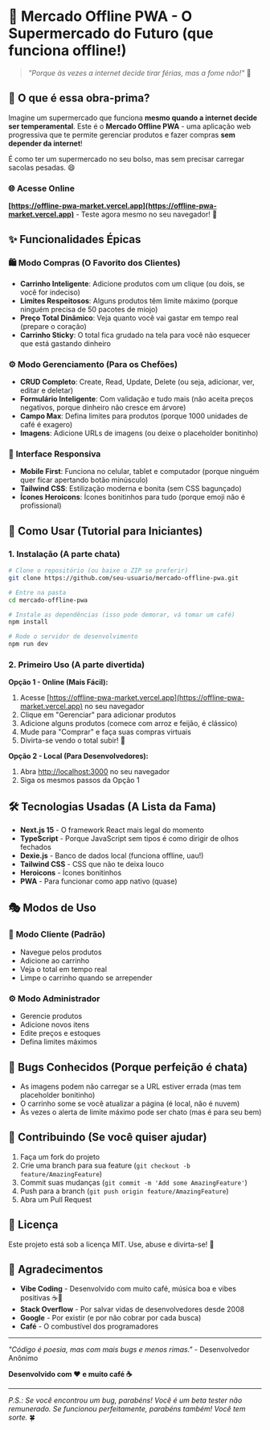 # 🛒 Mercado Offline PWA - O Supermercado do Futuro (que funciona offline!)

> _"Porque às vezes a internet decide tirar férias, mas a fome não!"_ 🍕

## 🎯 O que é essa obra-prima?

Imagine um supermercado que funciona **mesmo quando a internet decide ser temperamental**. Este é o **Mercado Offline PWA** - uma aplicação web progressiva que te permite gerenciar produtos e fazer compras **sem depender da internet**!

É como ter um supermercado no seu bolso, mas sem precisar carregar sacolas pesadas. 😄

### 🌐 **Acesse Online**

**[https://offline-pwa-market.vercel.app](https://offline-pwa-market.vercel.app)** - Teste agora mesmo no seu navegador! 🚀

## ✨ Funcionalidades Épicas

### 🛍️ **Modo Compras** (O Favorito dos Clientes)

- **Carrinho Inteligente**: Adicione produtos com um clique (ou dois, se você for indeciso)
- **Limites Respeitosos**: Alguns produtos têm limite máximo (porque ninguém precisa de 50 pacotes de miojo)
- **Preço Total Dinâmico**: Veja quanto você vai gastar em tempo real (prepare o coração)
- **Carrinho Sticky**: O total fica grudado na tela para você não esquecer que está gastando dinheiro

### ⚙️ **Modo Gerenciamento** (Para os Chefões)

- **CRUD Completo**: Create, Read, Update, Delete (ou seja, adicionar, ver, editar e deletar)
- **Formulário Inteligente**: Com validação e tudo mais (não aceita preços negativos, porque dinheiro não cresce em árvore)
- **Campo Max**: Defina limites para produtos (porque 1000 unidades de café é exagero)
- **Imagens**: Adicione URLs de imagens (ou deixe o placeholder bonitinho)

### 🎨 **Interface Responsiva**

- **Mobile First**: Funciona no celular, tablet e computador (porque ninguém quer ficar apertando botão minúsculo)
- **Tailwind CSS**: Estilização moderna e bonita (sem CSS bagunçado)
- **Ícones Heroicons**: Ícones bonitinhos para tudo (porque emoji não é profissional)

## 🚀 Como Usar (Tutorial para Iniciantes)

### 1. **Instalação** (A parte chata)

```bash
# Clone o repositório (ou baixe o ZIP se preferir)
git clone https://github.com/seu-usuario/mercado-offline-pwa.git

# Entre na pasta
cd mercado-offline-pwa

# Instale as dependências (isso pode demorar, vá tomar um café)
npm install

# Rode o servidor de desenvolvimento
npm run dev
```

### 2. **Primeiro Uso** (A parte divertida)

**Opção 1 - Online (Mais Fácil):**

1. Acesse [https://offline-pwa-market.vercel.app](https://offline-pwa-market.vercel.app) no seu navegador
2. Clique em "Gerenciar" para adicionar produtos
3. Adicione alguns produtos (comece com arroz e feijão, é clássico)
4. Mude para "Comprar" e faça suas compras virtuais
5. Divirta-se vendo o total subir! 💸

**Opção 2 - Local (Para Desenvolvedores):**

1. Abra [http://localhost:3000](http://localhost:3000) no seu navegador
2. Siga os mesmos passos da Opção 1

## 🛠️ Tecnologias Usadas (A Lista da Fama)

- **Next.js 15** - O framework React mais legal do momento
- **TypeScript** - Porque JavaScript sem tipos é como dirigir de olhos fechados
- **Dexie.js** - Banco de dados local (funciona offline, uau!)
- **Tailwind CSS** - CSS que não te deixa louco
- **Heroicons** - Ícones bonitinhos
- **PWA** - Para funcionar como app nativo (quase)

## 🎭 Modos de Uso

### 🛒 **Modo Cliente** (Padrão)

- Navegue pelos produtos
- Adicione ao carrinho
- Veja o total em tempo real
- Limpe o carrinho quando se arrepender

### ⚙️ **Modo Administrador**

- Gerencie produtos
- Adicione novos itens
- Edite preços e estoques
- Defina limites máximos

## 🐛 Bugs Conhecidos (Porque perfeição é chata)

- As imagens podem não carregar se a URL estiver errada (mas tem placeholder bonitinho)
- O carrinho some se você atualizar a página (é local, não é nuvem)
- Às vezes o alerta de limite máximo pode ser chato (mas é para seu bem)

## 🤝 Contribuindo (Se você quiser ajudar)

1. Faça um fork do projeto
2. Crie uma branch para sua feature (`git checkout -b feature/AmazingFeature`)
3. Commit suas mudanças (`git commit -m 'Add some AmazingFeature'`)
4. Push para a branch (`git push origin feature/AmazingFeature`)
5. Abra um Pull Request

## 📝 Licença

Este projeto está sob a licença MIT. Use, abuse e divirta-se! 🎉

## 🙏 Agradecimentos

- **Vibe Coding** - Desenvolvido com muito café, música boa e vibes positivas ☕🎵
- **Stack Overflow** - Por salvar vidas de desenvolvedores desde 2008
- **Google** - Por existir (e por não cobrar por cada busca)
- **Café** - O combustível dos programadores

---

_"Código é poesia, mas com mais bugs e menos rimas."_ - Desenvolvedor Anônimo

**Desenvolvido com ❤️ e muito café ☕**

---

_P.S.: Se você encontrou um bug, parabéns! Você é um beta tester não remunerado. Se funcionou perfeitamente, parabéns também! Você tem sorte._ 🍀
